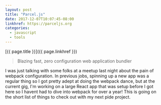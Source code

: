 ```yaml
---
layout: post
title: "Parcel.js"
date: 2017-12-07T10:07:45-08:00
linkhref: https://parceljs.org
categories:
  - javascript
  - tools
---
```



[{{ page.title }}]({{ page.linkhref }})

> Blazing fast, zero configuration web application bundler

I was just talking with some folks at a meetup last night about the pain of webpack configuration. In previous jobs, spinning up a new app was a regular thing so I got pretty adept at doing the webpack dance, but at the current gig, I'm working on a large React app that was setup before I got here so I havent had to dive into webpack for over a year! This is going on the short list of things to check out with my next pide project.

